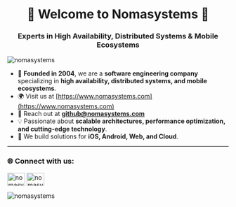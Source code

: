 <h1 align="center">🚀 Welcome to Nomasystems 👋</h1>
<h3 align="center">Experts in High Availability, Distributed Systems & Mobile Ecosystems</h3>

<p align="left"> <img src="https://komarev.com/ghpvc/?username=nomasystems" alt="nomasystems" /> </p>

- 🏢 **Founded in 2004**, we are a **software engineering company** specializing in **high availability, distributed systems, and mobile ecosystems**.  
- 🌍 Visit us at [https://www.nomasystems.com](https://www.nomasystems.com)  
- 📧 Reach out at **[github@nomasystems.com](mailto:github@nomasystems.com)**  
- 💡 Passionate about **scalable architectures, performance optimization, and cutting-edge technology**.  
- 🚀 We build solutions for **iOS, Android, Web, and Cloud**.  

---

<h3 align="left">🌐 Connect with us:</h3>
<p align="left">
<a href="https://www.linkedin.com/company/nomasystems" target="blank"><img align="center" src="https://cdn.jsdelivr.net/npm/simple-icons@3.0.1/icons/linkedin.svg" alt="nomasystems-linkedin" height="30" width="40" /></a>
<a href="https://twitter.com/nomasystems" target="blank"><img align="center" src="https://cdn.jsdelivr.net/npm/simple-icons@3.0.1/icons/twitter.svg" alt="nomasystems-twitter" height="30" width="40" /></a>
</p>

<p><img align="left" src="https://github-readme-stats.vercel.app/api/top-langs/?username=nomasystems&layout=compact" alt="nomasystems" /></p>
<p><img align="center" src="https://github-readme-stats.vercel.app/api?username=nomasystems&show_icons
